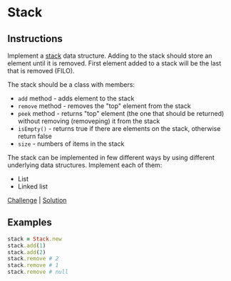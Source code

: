 # Stack

## Instructions

Implement a [stack](https://en.wikipedia.org/wiki/Stack) data structure. Adding to the stack should store an element
until it is removed. First element added to a stack will be the last that is removed (FILO).

The stack should be a class with members:
- `add` method - adds element to the stack
- `remove` method - removes the "top" element from the stack
- `peek` method - returns "top" element (the one that should be returned) without removing (removeping) it from the stack
- `isEmpty()` - returns true if there are elements on the stack, otherwise return false
- `size` - numbers of items in the stack

The stack can be implemented in few different ways by using different underlying data structures. Implement each of
them:
- List
- Linked list

[Challenge](challenge_spec.rb) | [Solution](solution.rb)

## Examples

```ruby
stack = Stack.new
stack.add(1)
stack.add(2)
stack.remove # 2
stack.remove # 1
stack.remove # null
```